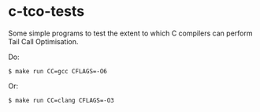 # c-tco-tests

Some simple programs to test the extent to which C compilers can
perform Tail Call Optimisation.

Do:

    $ make run CC=gcc CFLAGS=-O6

Or:

    $ make run CC=clang CFLAGS=-O3
